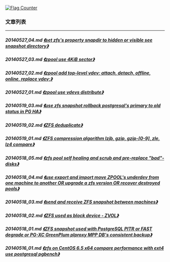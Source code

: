 <a rel="nofollow" href="http://info.flagcounter.com/h9V1"  ><img src="http://s03.flagcounter.com/count/h9V1/bg_FFFFFF/txt_000000/border_CCCCCC/columns_2/maxflags_12/viewers_0/labels_0/pageviews_0/flags_0/"  alt="Flag Counter"  border="0"  ></a>  
  
### 文章列表  
----  
##### 20140527_04.md   [《set zfs's property snapdir to hidden or visible see snapshot directory》](20140527_04.md)  
##### 20140527_03.md   [《zpool use 4KiB sector》](20140527_03.md)  
##### 20140527_02.md   [《zpool add top-level vdev; attach, detach, offline, online, replace vdev;》](20140527_02.md)  
##### 20140527_01.md   [《zpool use vdevs distribute》](20140527_01.md)  
##### 20140519_03.md   [《use zfs snapshot rollback postgresql's primary to old status in PG HA》](20140519_03.md)  
##### 20140519_02.md   [《ZFS deduplicate》](20140519_02.md)  
##### 20140519_01.md   [《ZFS compression algorithm lzjb, gzip, gzip-[0-9], zle, lz4 compare》](20140519_01.md)  
##### 20140518_05.md   [《zfs pool self healing and scrub and pre-replace "bad"-disks》](20140518_05.md)  
##### 20140518_04.md   [《use export and import move ZPOOL's underdev from one machine to another OR upgrade a zfs version OR recover destroyed pools》](20140518_04.md)  
##### 20140518_03.md   [《send and receive ZFS snapshot between machines》](20140518_03.md)  
##### 20140518_02.md   [《ZFS used as block device - ZVOL》](20140518_02.md)  
##### 20140518_01.md   [《ZFS snapshot used with PostgreSQL PITR or FAST degrade or PG-XC GreenPlum plproxy MPP DB's consistent backup》](20140518_01.md)  
##### 20140516_01.md   [《zfs on CentOS 6.5 x64 compare performance with ext4 use postgresql pgbench》](20140516_01.md)  
